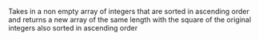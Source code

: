 Takes in a non empty array of integers that are sorted in ascending order and returns a new array of the same length with the square of the original integers also sorted in ascending order
